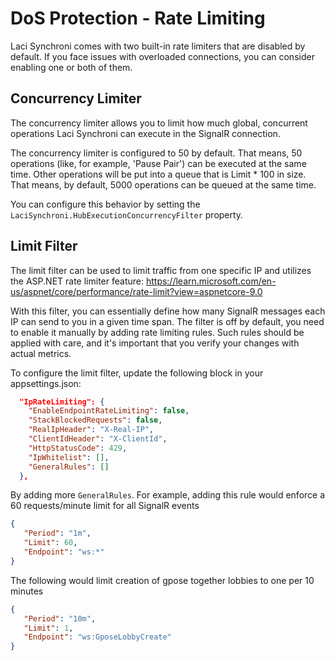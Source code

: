 # DoS Protection - Rate Limiting
Laci Synchroni comes with two built-in rate limiters that are disabled by default. If you face issues with overloaded connections, 
you can consider enabling one or both of them.

## Concurrency Limiter
The concurrency limiter allows you to limit how much global, concurrent operations Laci Synchroni can execute in the SignalR connection.

The concurrency limiter is configured to 50 by default. That means, 50 operations (like, for example, 'Pause Pair') can be executed at the same time.
Other operations will be put into a queue that is Limit * 100 in size. That means, by default, 5000 operations can be queued at the same time.

You can configure this behavior by setting the ``LaciSynchroni.HubExecutionConcurrencyFilter`` property.

## Limit Filter
The limit filter can be used to limit traffic from one specific IP and utilizes the ASP.NET rate limiter feature: https://learn.microsoft.com/en-us/aspnet/core/performance/rate-limit?view=aspnetcore-9.0

With this filter, you can essentially define how many SignalR messages each IP can send to you in a given time span. The filter is off by default, you need to enable it manually by adding rate limiting rules. Such rules should be applied with care, and it's important that you verify your changes with actual metrics.

To configure the limit filter, update the following block in your appsettings.json:
```json
  "IpRateLimiting": {
    "EnableEndpointRateLimiting": false,
    "StackBlockedRequests": false,
    "RealIpHeader": "X-Real-IP",
    "ClientIdHeader": "X-ClientId",
    "HttpStatusCode": 429,
    "IpWhitelist": [],
    "GeneralRules": []
  },
```
By adding more ``GeneralRules``.
For example, adding this rule would enforce a 60 requests/minute limit for all SignalR events
```json
{
   "Period": "1m",
   "Limit": 60,
   "Endpoint": "ws:*"
}
```
The following would limit creation of gpose together lobbies to one per 10 minutes
```json
{
   "Period": "10m",
   "Limit": 1,
   "Endpoint": "ws:GposeLobbyCreate"
}
```